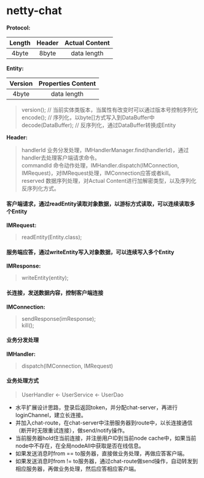 # netty-chat

**Protocol:**<br>

| Length | Header  | Actual Content |
| :----: |:-------:| :-------------:|
| 4byte  | 8byte   |   data length  |

**Entity:**<br>

| Version | Properties Content |
| :-----: | :-----------------:|
| 4byte   | data length  |

> version(); // 当前实体类版本，当属性有改变时可以通过版本号控制序列化<br>
> encode();  // 序列化，以byte[]方式写入到DataBuffer中<br>
> decode(DataBuffer); // 反序列化，通过DataBuffer转换成Entity<br>
  
**Header:**<br>
> handlerId 业务分发处理，IMHandlerManager.find(handlerId)，通过handler去处理客户端请求命令。<br>
> commandId 命令动作处理，IMHandler.dispatch(IMConnection, IMRequest)，对IMRequest处理，IMConnection应答或者kill。<br>
> reserved  数据序列处理，对Actual Content进行加解密类型，以及序列化反序列化方式。<br>

#### 客户端请求，通过readEntity读取对象数据，以游标方式读取，可以连续读取多个Entity
**IMRequest:**<br>
> readEntity(Entity.class);<br>
  
#### 服务端应答，通过writeEntity写入对象数据，可以连续写入多个Entity
**IMResponse:**<br>
> writeEntity(entity);<br>

#### 长连接，发送数据内容，控制客户端连接
**IMConnection:**<br>
> sendResponse(imResponse);<br>
> kill();<br>
  
#### 业务分发处理
**IMHandler:**<br>
> dispatch(IMConnection, IMRequest)<br>

#### 业务处理方式<br>
> UserHandler <- UserService <- UserDao<br>
  
* 水平扩展设计思路，登录后返回token，并分配chat-server，再进行loginChannel，建立长连接。
* 并加入chat-route，在chat-server中注册服务器到route中，以长连接通信（断开时无限重试连接），做send/notify操作。
* 当前服务器hold住当前连接，并注册用户ID到当前node cache中，如果当前node中不存在，在全局nodeAll中获取是否在线信息。
* 如果发送消息时from == to服务器，直接做业务处理，再做应答客户端。
* 如果发送消息时from != to服务器，通过chat-route做send操作，自动转发到相应服务器，再做业务处理，然后应答相应客户端。
